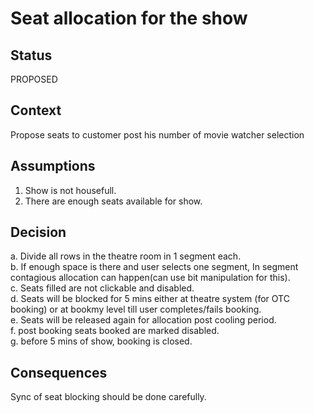 # Seat allocation for the show


## Status

PROPOSED

## Context
Propose seats to customer post his number of movie watcher selection

## Assumptions
1. Show is not housefull.
2. There are enough seats available for show.


## Decision
a. Divide all rows in the theatre room in 1 segment each.  
b. If enough space is there and user selects one segment, In segment contagious allocation can happen(can use bit manipulation for this).  
c. Seats filled are not clickable and disabled.  
d. Seats will be blocked for 5 mins either at theatre system (for OTC booking) or at bookmy level till user completes/fails booking.  
e. Seats will be released again for allocation post cooling period.  
f. post booking seats booked are marked disabled.  
g. before 5 mins of show, booking is closed.  

## Consequences
Sync of seat blocking should be done carefully.




